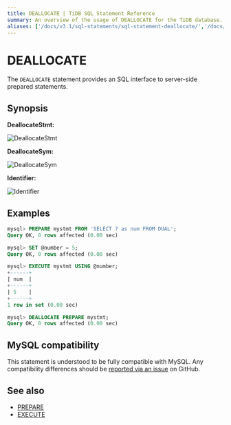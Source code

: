 ```yaml
---
title: DEALLOCATE | TiDB SQL Statement Reference
summary: An overview of the usage of DEALLOCATE for the TiDB database.
aliases: ['/docs/v3.1/sql-statements/sql-statement-deallocate/','/docs/v3.1/reference/sql/statements/deallocate/']
---
```


# DEALLOCATE

The `DEALLOCATE` statement provides an SQL interface to server-side prepared statements.

## Synopsis

**DeallocateStmt:**

![DeallocateStmt](https://docs-download.pingcap.com/media/images/docs/sqlgram/DeallocateStmt.png)

**DeallocateSym:**

![DeallocateSym](https://docs-download.pingcap.com/media/images/docs/sqlgram/DeallocateSym.png)

**Identifier:**

![Identifier](https://docs-download.pingcap.com/media/images/docs/sqlgram/Identifier.png)

## Examples

```sql
mysql> PREPARE mystmt FROM 'SELECT ? as num FROM DUAL';
Query OK, 0 rows affected (0.00 sec)

mysql> SET @number = 5;
Query OK, 0 rows affected (0.00 sec)

mysql> EXECUTE mystmt USING @number;
+------+
| num  |
+------+
| 5    |
+------+
1 row in set (0.00 sec)

mysql> DEALLOCATE PREPARE mystmt;
Query OK, 0 rows affected (0.00 sec)
```

## MySQL compatibility

This statement is understood to be fully compatible with MySQL. Any compatibility differences should be [reported via an issue](https://github.com/pingcap/tidb/issues/new/choose) on GitHub.

## See also

* [PREPARE](/sql-statements/sql-statement-prepare.md)
* [EXECUTE](/sql-statements/sql-statement-execute.md)
